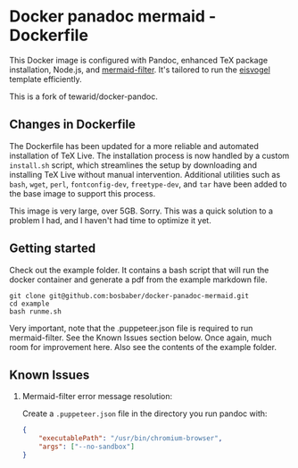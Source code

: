 # Docker panadoc mermaid - Dockerfile

This Docker image is configured with Pandoc, enhanced TeX package installation, Node.js, and [mermaid-filter](https://github.com/raghur/mermaid-filter). It's tailored to run the [eisvogel](https://github.com/Wandmalfarbe/pandoc-latex-template/) template efficiently.

This is a fork of tewarid/docker-pandoc.

## Changes in Dockerfile

The Dockerfile has been updated for a more reliable and automated installation of TeX Live. The installation process is now handled by a custom `install.sh` script, which streamlines the setup by downloading and installing TeX Live without manual intervention. Additional utilities such as `bash`, `wget`, `perl`, `fontconfig-dev`, `freetype-dev`, and `tar` have been added to the base image to support this process.

This image is very large, over 5GB. Sorry. This was a quick solution to a problem I had, and I haven't had time to optimize it yet.

## Getting started

Check out the example folder. It contains a bash script that will run the docker container and generate a pdf from the example markdown file.

```
git clone git@github.com:bosbaber/docker-panadoc-mermaid.git
cd example
bash runme.sh
```

Very important, note that the .puppeteer.json file is required to run mermaid-filter. See the Known Issues section below. Once again, much room for improvement here. Also see the contents of the example folder.

## Known Issues

1. Mermaid-filter error message resolution:

    Create a `.puppeteer.json` file in the directory you run pandoc with:

    ```json
    {
        "executablePath": "/usr/bin/chromium-browser",
        "args": ["--no-sandbox"]
    }
    ```
